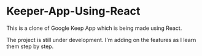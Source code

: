 # Keeper-App-Using-React
This is a clone of Google Keep App which is being made using React.

The project is still under development. I'm adding on the features as I learn them step by step.
